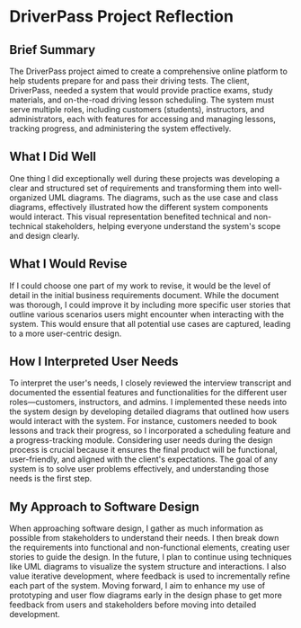 # DriverPass Project Reflection 

## Brief Summary 

The DriverPass project aimed to create a comprehensive online platform to help students prepare for and pass their driving tests. The client, DriverPass, needed a system that would provide practice exams, study materials, and on-the-road driving lesson scheduling. The system must serve multiple roles, including customers (students), instructors, and administrators, each with features for accessing and managing lessons, tracking progress, and administering the system effectively. 

## What I Did Well 

One thing I did exceptionally well during these projects was developing a clear and structured set of requirements and transforming them into well-organized UML diagrams. The diagrams, such as the use case and class diagrams, effectively illustrated how the different system components would interact. This visual representation benefited technical and non-technical stakeholders, helping everyone understand the system's scope and design clearly. 

## What I Would Revise 

If I could choose one part of my work to revise, it would be the level of detail in the initial business requirements document. While the document was thorough, I could improve it by including more specific user stories that outline various scenarios users might encounter when interacting with the system. This would ensure that all potential use cases are captured, leading to a more user-centric design. 

## How I Interpreted User Needs 

To interpret the user's needs, I closely reviewed the interview transcript and documented the essential features and functionalities for the different user roles—customers, instructors, and admins. I implemented these needs into the system design by developing detailed diagrams that outlined how users would interact with the system. For instance, customers needed to book lessons and track their progress, so I incorporated a scheduling feature and a progress-tracking module. Considering user needs during the design process is crucial because it ensures the final product will be functional, user-friendly, and aligned with the client's expectations. The goal of any system is to solve user problems effectively, and understanding those needs is the first step. 

## My Approach to Software Design 

When approaching software design, I gather as much information as possible from stakeholders to understand their needs. I then break down the requirements into functional and non-functional elements, creating user stories to guide the design. In the future, I plan to continue using techniques like UML diagrams to visualize the system structure and interactions. I also value iterative development, where feedback is used to incrementally refine each part of the system. Moving forward, I aim to enhance my use of prototyping and user flow diagrams early in the design phase to get more feedback from users and stakeholders before moving into detailed development. 

 
